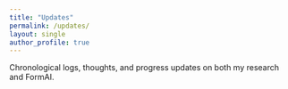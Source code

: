 ```yaml
---
title: "Updates"
permalink: /updates/
layout: single
author_profile: true
---
```


Chronological logs, thoughts, and progress updates on both my research and FormAI.
